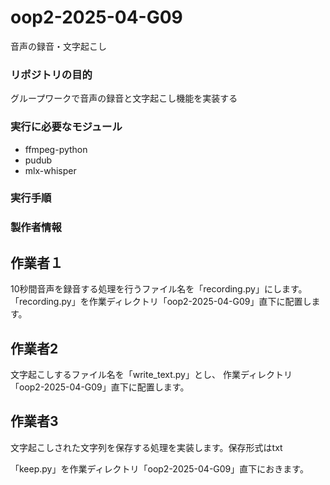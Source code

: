 # oop2-2025-04-G09
音声の録音・文字起こし

### リポジトリの目的
グループワークで音声の録音と文字起こし機能を実装する

### 実行に必要なモジュール
- ffmpeg-python
- pudub
- mlx-whisper

### 実行手順


### 製作者情報


## 作業者１
10秒間音声を録音する処理を行うファイル名を「recording.py」にします。
「recording.py」を作業ディレクトリ「oop2-2025-04-G09」直下に配置します。

## 作業者2
文字起こしするファイル名を「write_text.py」とし、
作業ディレクトリ「oop2-2025-04-G09」直下に配置します。

## 作業者3
文字起こしされた文字列を保存する処理を実装します。保存形式はtxt

「keep.py」を作業ディレクトリ「oop2-2025-04-G09」直下におきます。



